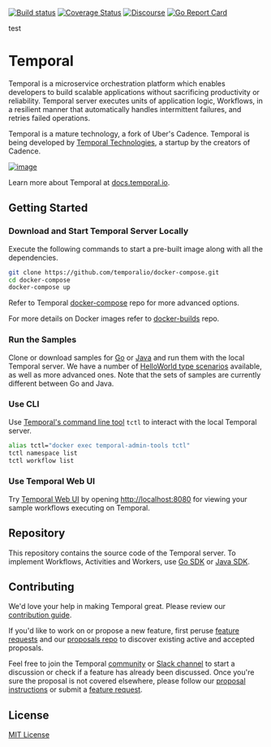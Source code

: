 [![Build status](https://badge.buildkite.com/98c157ed502d55722ef7f28e6470aa20702c76d6989a0a5a89.svg?branch=master)](https://buildkite.com/temporal/temporal-public)
[![Coverage Status](https://coveralls.io/repos/github/temporalio/temporal/badge.svg?branch=master)](https://coveralls.io/github/temporalio/temporal?branch=master)
[![Discourse](https://img.shields.io/static/v1?label=Discourse&message=Get%20Help&color=informational)](https://community.temporal.io)
[![Go Report Card][go-report-image]][go-report-url]

[go-report-image]: https://goreportcard.com/badge/github.com/temporalio/temporal
[go-report-url]: https://goreportcard.com/report/github.com/temporalio/temporal
test
# Temporal  

Temporal is a microservice orchestration platform which enables developers to build scalable applications without sacrificing productivity or reliability.
Temporal server executes units of application logic, Workflows, in a resilient manner that automatically handles intermittent failures, and retries failed operations.

Temporal is a mature technology, a fork of Uber's Cadence.
Temporal is being developed by [Temporal Technologies](https://temporal.io/), a startup by the creators of Cadence.

[![image](https://user-images.githubusercontent.com/12602502/136433917-98abe0d7-4f81-4f97-9b11-62b331c76608.png)](http://www.youtube.com/watch?v=f-18XztyN6c "Temporal")

Learn more about Temporal at [docs.temporal.io](https://docs.temporal.io).

## Getting Started

### Download and Start Temporal Server Locally

Execute the following commands to start a pre-built image along with all the dependencies.

```bash
git clone https://github.com/temporalio/docker-compose.git
cd docker-compose
docker-compose up
```

Refer to Temporal [docker-compose](https://github.com/temporalio/docker-compose) repo for more advanced options.

For more details on Docker images refer to [docker-builds](https://github.com/temporalio/docker-builds) repo.

### Run the Samples

Clone or download samples for [Go](https://github.com/temporalio/samples-go) or [Java](https://github.com/temporalio/samples-java) and run them with the local Temporal server.
We have a number of [HelloWorld type scenarios](https://github.com/temporalio/samples-java#helloworld) available, as well as more advanced ones. Note that the sets of samples are currently different between Go and Java.

### Use CLI

Use [Temporal's command line tool](https://docs.temporal.io/tctl-v1) `tctl` to interact with the local Temporal server.

```bash
alias tctl="docker exec temporal-admin-tools tctl"
tctl namespace list
tctl workflow list
```

### Use Temporal Web UI

Try [Temporal Web UI](https://github.com/temporalio/ui) by opening [http://localhost:8080](http://localhost:8080) for viewing your sample workflows executing on Temporal.

## Repository

This repository contains the source code of the Temporal server. To implement Workflows, Activities and Workers, use [Go SDK](https://github.com/temporalio/sdk-go) or [Java SDK](https://github.com/temporalio/sdk-java).

## Contributing

We'd love your help in making Temporal great. Please review our [contribution guide](CONTRIBUTING.md).

If you'd like to work on or propose a new feature, first peruse [feature requests](https://community.temporal.io/c/feature-requests/6) and our [proposals repo](https://github.com/temporalio/proposals) to discover existing active and accepted proposals.

Feel free to join the Temporal [community](https://community.temporal.io) or [Slack channel](https://temporalio.slack.com/join/shared_invite/zt-169fymtfr-ADaoVXop6fJ~xn2oAo8csg#/shared-invite/email) to start a discussion or check if a feature has already been discussed.
Once you're sure the proposal is not covered elsewhere, please follow our [proposal instructions](https://github.com/temporalio/proposals#creating-a-new-proposal) or submit a [feature request](https://community.temporal.io/c/feature-requests/6).

## License

[MIT License](https://github.com/temporalio/temporal/blob/master/LICENSE)
